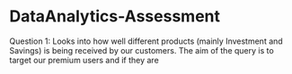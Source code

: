 # DataAnalytics-Assessment
Question 1: Looks into how well different products (mainly Investment and Savings) is being received by our customers. The aim of the query is to target our premium users and if they are 
